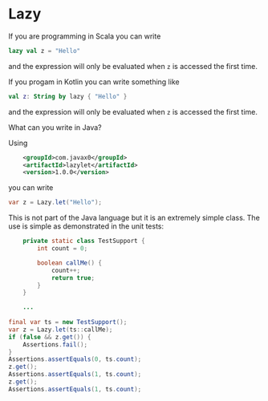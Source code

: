 # Lazy

If you are programming in Scala you can write

```scala
lazy val z = "Hello"
```

and the expression will only be evaluated when `z` is accessed the first
time.

If you progam in Kotlin you can write something like

```kotlin
val z: String by lazy { "Hello" }
```

and the expression will only be evaluated when `z` is accessed the first
time.

What can you write in Java?

Using

```xml
    <groupId>com.javax0</groupId>
    <artifactId>lazylet</artifactId>
    <version>1.0.0</version>
```

you can write

```java
var z = Lazy.let("Hello");
```

This is not part of the Java language but it is an extremely simple
class. The use is simple as demonstrated in the unit tests:

```java
    private static class TestSupport {
        int count = 0;

        boolean callMe() {
            count++;
            return true;
        }
    }

    ...
    
final var ts = new TestSupport();
var z = Lazy.let(ts::callMe);
if (false && z.get()) {
    Assertions.fail();
}
Assertions.assertEquals(0, ts.count);
z.get();
Assertions.assertEquals(1, ts.count);
z.get();
Assertions.assertEquals(1, ts.count);
```